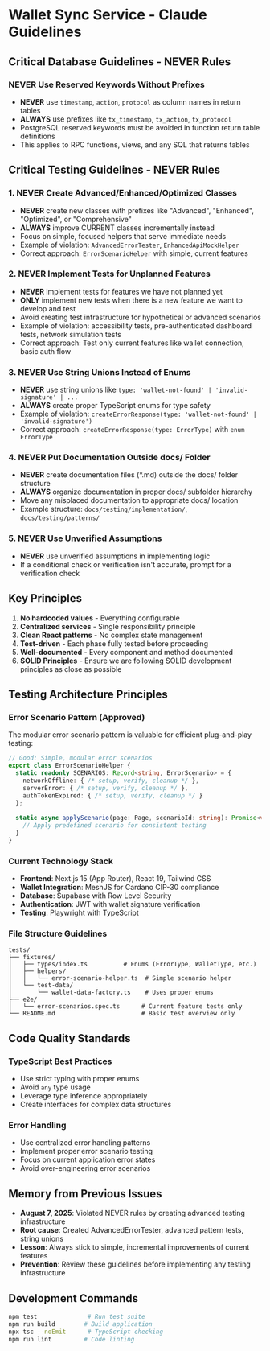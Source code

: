 # Wallet Sync Service - Claude Guidelines

## Critical Database Guidelines - NEVER Rules

### NEVER Use Reserved Keywords Without Prefixes
- **NEVER** use `timestamp`, `action`, `protocol` as column names in return tables
- **ALWAYS** use prefixes like `tx_timestamp`, `tx_action`, `tx_protocol`
- PostgreSQL reserved keywords must be avoided in function return table definitions
- This applies to RPC functions, views, and any SQL that returns tables

## Critical Testing Guidelines - NEVER Rules

### 1. NEVER Create Advanced/Enhanced/Optimized Classes
- **NEVER** create new classes with prefixes like "Advanced", "Enhanced", "Optimized", or "Comprehensive"
- **ALWAYS** improve CURRENT classes incrementally instead
- Focus on simple, focused helpers that serve immediate needs
- Example of violation: `AdvancedErrorTester`, `EnhancedApiMockHelper`
- Correct approach: `ErrorScenarioHelper` with simple, current features

### 2. NEVER Implement Tests for Unplanned Features
- **NEVER** implement tests for features we have not planned yet
- **ONLY** implement new tests when there is a new feature we want to develop and test
- Avoid creating test infrastructure for hypothetical or advanced scenarios
- Example of violation: accessibility tests, pre-authenticated dashboard tests, network simulation tests
- Correct approach: Test only current features like wallet connection, basic auth flow

### 3. NEVER Use String Unions Instead of Enums
- **NEVER** use string unions like `type: 'wallet-not-found' | 'invalid-signature' | ...`
- **ALWAYS** create proper TypeScript enums for type safety
- Example of violation: `createErrorResponse(type: 'wallet-not-found' | 'invalid-signature')`
- Correct approach: `createErrorResponse(type: ErrorType)` with `enum ErrorType`

### 4. NEVER Put Documentation Outside docs/ Folder
- **NEVER** create documentation files (*.md) outside the docs/ folder structure
- **ALWAYS** organize documentation in proper docs/ subfolder hierarchy
- Move any misplaced documentation to appropriate docs/ location
- Example structure: `docs/testing/implementation/`, `docs/testing/patterns/`

### 5. NEVER Use Unverified Assumptions
- **NEVER** use unverified assumptions in implementing logic
- If a conditional check or verification isn't accurate, prompt for a verification check

## Key Principles
1. **No hardcoded values** - Everything configurable
2. **Centralized services** - Single responsibility principle
3. **Clean React patterns** - No complex state management
4. **Test-driven** - Each phase fully tested before proceeding
5. **Well-documented** - Every component and method documented
6. **SOLID Principles** - Ensure we are following SOLID development principles as close as possible

## Testing Architecture Principles

### Error Scenario Pattern (Approved)
The modular error scenario pattern is valuable for efficient plug-and-play testing:
```typescript
// Good: Simple, modular error scenarios
export class ErrorScenarioHelper {
  static readonly SCENARIOS: Record<string, ErrorScenario> = {
    networkOffline: { /* setup, verify, cleanup */ },
    serverError: { /* setup, verify, cleanup */ },
    authTokenExpired: { /* setup, verify, cleanup */ }
  };
  
  static async applyScenario(page: Page, scenarioId: string): Promise<void> {
    // Apply predefined scenario for consistent testing
  }
}
```

### Current Technology Stack
- **Frontend**: Next.js 15 (App Router), React 19, Tailwind CSS
- **Wallet Integration**: MeshJS for Cardano CIP-30 compliance
- **Database**: Supabase with Row Level Security
- **Authentication**: JWT with wallet signature verification
- **Testing**: Playwright with TypeScript

### File Structure Guidelines
```
tests/
├── fixtures/
│   ├── types/index.ts          # Enums (ErrorType, WalletType, etc.)
│   ├── helpers/
│   │   └── error-scenario-helper.ts  # Simple scenario helper
│   └── test-data/
│       └── wallet-data-factory.ts    # Uses proper enums
├── e2e/
│   └── error-scenarios.spec.ts      # Current feature tests only
└── README.md                        # Basic test overview only
```

## Code Quality Standards

### TypeScript Best Practices
- Use strict typing with proper enums
- Avoid `any` type usage
- Leverage type inference appropriately
- Create interfaces for complex data structures

### Error Handling
- Use centralized error handling patterns
- Implement proper error scenario testing
- Focus on current application error states
- Avoid over-engineering error scenarios

## Memory from Previous Issues
- **August 7, 2025**: Violated NEVER rules by creating advanced testing infrastructure
- **Root cause**: Created AdvancedErrorTester, advanced pattern tests, string unions
- **Lesson**: Always stick to simple, incremental improvements of current features
- **Prevention**: Review these guidelines before implementing any testing infrastructure

## Development Commands
```bash
npm test              # Run test suite
npm run build        # Build application
npx tsc --noEmit      # TypeScript checking
npm run lint         # Code linting
```